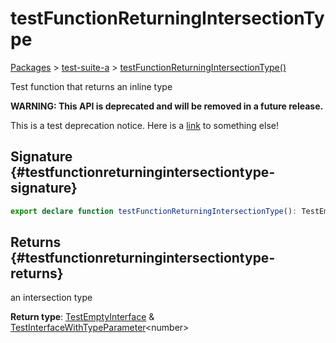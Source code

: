 # testFunctionReturningIntersectionType

[Packages](/) &gt; [test-suite-a](/test-suite-a/) &gt; [testFunctionReturningIntersectionType()](/test-suite-a/testfunctionreturningintersectiontype-function)

Test function that returns an inline type

**WARNING: This API is deprecated and will be removed in a future release.**

This is a test deprecation notice. Here is a [link](/test-suite-a/testfunctionreturninguniontype-function) to something else!

## Signature {#testfunctionreturningintersectiontype-signature}

```typescript
export declare function testFunctionReturningIntersectionType(): TestEmptyInterface & TestInterfaceWithTypeParameter<number>;
```

## Returns {#testfunctionreturningintersectiontype-returns}

an intersection type

**Return type**: [TestEmptyInterface](/test-suite-a/testemptyinterface-interface/) &amp; [TestInterfaceWithTypeParameter](/test-suite-a/testinterfacewithtypeparameter-interface/)&lt;number&gt;
